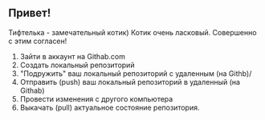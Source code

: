 ## Привет!

Тифтелька - замечательный котик)
Котик очень ласковый.
Совершенно с этим согласен!

1. Зайти в аккаунт на Githab.com
2. Создать локальный репозиторий
3. "Подружить" ваш локальный репозиторий с удаленным (на Githb)/
4. Отправить (push) ваш локальный репозиторий в удаленный (на Githab)
5. Провести изменения с другого компьютера
6. Выкачать (pull) актуальное состояние репозитория.